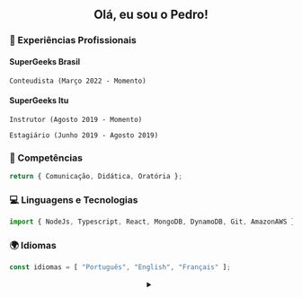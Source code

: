 <h2 align="center"> Olá, eu sou o Pedro! </h2>

### 💼 Experiências Profissionais </h3>

#### SuperGeeks Brasil

`Conteudista (Março 2022 - Momento)`

#### SuperGeeks Itu

`Instrutor (Agosto 2019 - Momento)`

`Estagiário (Junho 2019 - Agosto 2019)`

### 🧰 Competências

```javascript
return { Comunicação, Didática, Oratória };
```

### 💻 Linguagens e Tecnologias

```javascript
import { NodeJs, Typescript, React, MongoDB, DynamoDB, Git, AmazonAWS } from "Trabalhando";
```

### 🌍 Idiomas

```javascript
const idiomas = [ "Português", "English", "Français" ];
```

<details align="center">
    <summary><b></b></summary>
    <p>
      <!--<img src="https://i.ibb.co/yRXtWyz/qrcode.png" width="250"/>-->
    </p>
</details>
